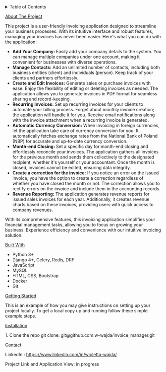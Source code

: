 <!-- TABLE OF CONTENTS -->
<details>
  <summary>Table of Contents</summary>
  <ol>
    <li>
      <a href="#about-the-project">About The Project</a>
      <ul>
        <li><a href="#built-with">Built With</a></li>
      </ul>
    </li>
    <li>
      <a href="#getting-started">Getting Started</a>
      <ul>
        <li><a href="#installation">Installation</a></li>
      </ul>
    </li>
    <li><a href="#applicationview">Application View</a></li>
    <li><a href="#contact">Contact</a></li>
  </ol>
</details>


<!-- ABOUT THE PROJECT -->
<u>About The Project</u>
<p>This project is a user-friendly invoicing application designed to streamline your business processes. 
With its intuitive interface and robust features, managing your invoices has never been easier. 
Here's what you can do with the application:
</p>

<ul>
    <li>
        <b>Add Your Company:</b> Easily add your company details to the system. 
        You can manage multiple companies under one account, making it convenient for businesses with diverse operations.
    </li>
    <li>
        <b>Manage Contacts:</b> Add an unlimited number of contacts, including both business entities (client) and individuals (person). 
        Keep track of your clients and partners effortlessly.
    </li>
    <li>
        <b>Create and Edit Invoices:</b> Generate sales or purchase invoices with ease. 
        Enjoy the flexibility of editing or deleting invoices as needed. 
        The application allows you to generate invoices in PDF format for seamless sharing and record-keeping.
    </li>
    <li>
        <b>Recurring Invoices:</b> Set up recurring invoices for your clients to automate your billing process. 
        Forget about monthly invoice creation; the application will handle it for you. 
        Receive email notifications along with the invoice attachment when a recurring invoice is generated.
    </li>
    <li>
        <b>Automatic Currency Conversion:</b> When invoicing in foreign currencies, let the application take care of currency conversion for you.
        It automatically fetches exchange rates from the National Bank of Poland (NBP) for accurate and up-to-date currency conversion.
    </li>
    <li>
        <b>Month-end Closing:</b> Set a specific day for month-end closing and effortlessly reconcile your invoices. 
        The application gathers all invoices for the previous month and sends them collectively to the designated recipient, whether it's yourself or your accountant. 
        Once the month is closed, invoices cannot be edited, ensuring data integrity.
    </li>
    <li>
        <b>Create a correction for the invoice:</b> If you notice an error on the issued invoice, you have the option to create a correction regardless of whether you have closed the month or not. 
        The correction allows you to rectify errors on the invoice and include them in the accounting records.
    </li>
    <li>
        <b>Revenue Reporting:</b> The application generates revenue reports for issued sales invoices for each year. 
        Additionally, it creates revenue charts based on these invoices, providing users with quick access to company revenues.
    </li>
</ul>

<p>
    With its comprehensive features, this invoicing application simplifies your financial management tasks, allowing you to focus on growing your business. 
    Experience efficiency and convenience with our intuitive invoicing solution.
</p>

<!-- BUILT WITH -->
<u>Built With</u>
<ul>
<li>Python 3+</li>
<li>Django 4+, Celery, Redis, DRF</li>
<li>JavaScript</li>
<li>MySQL</li>
<li>HTML, CSS, Bootstrap</li>
<li>Docker</li>
<li>Git</li>
</ul>


<!-- GETTING STARTED -->
<u>Getting Started</u>
<p>This is an example of how you may give instructions on setting up your project locally.
To get a local copy up and running follow these simple example steps.</p>


<!-- INSTALLATION -->
<u>Installation</u>
<p>1. Clone the repo git clone: git@github.com:w-wajda/invoice_manager.git</p>

<!-- CONTACT -->
<u>Contact</u>

LinkedIn : https://www.linkedin.com/in/wioletta-wajda/

Project Link and Application View: in progress





